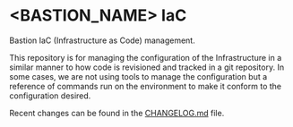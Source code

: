 # <BASTION_NAME> IaC

Bastion IaC (Infrastructure as Code) management.

This repository is for managing the configuration of the Infrastructure in a similar manner to how code is revisioned and tracked in a git repository. In some cases, we are not using tools to manage the configuration but a reference of commands run on the environment to make it conform to the configuration desired.

Recent changes can be found in the [CHANGELOG.md](CHANGELOG.md) file.
